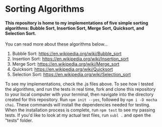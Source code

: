 # Sorting Algorithms

#### This repository is home to my implementations of five simple sorting algorithms: Bubble Sort, Insertion Sort, Merge Sort, Quicksort, and Selection Sort.

You can read more about these algorithms below...
1. Bubble Sort: https://en.wikipedia.org/wiki/Bubble_sort
2. Insertion Sort: https://en.wikipedia.org/wiki/Insertion_sort
3. Merge Sort: https://en.wikipedia.org/wiki/Merge_sort
4. Quicksort: https://en.wikipedia.org/wiki/Quicksort
5. Selection Sort: https://en.wikipedia.org/wiki/Selection_sort

To see my implementations, check the .js files above. To see how I tested the algorithms, and run the tests in real time, fork and clone this repository to your local computer with your terminal, then navigate into the directory created for this repository. Run `npm init --yes`, followed by `npm i -D mocha chai`. These commands will install the dependencies needed for testing. When the installation process is complete, run `npm test` to see my passing tests. If you'd like to look at my actual test files, run `subl .` and open the "tests" folder.